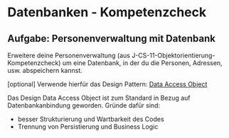 # Datenbanken - Kompetenzcheck

## Aufgabe: Personenverwaltung mit Datenbank

Erweitere deine Personenverwaltung (aus J-CS-11-Objektorientierung-Kompetenzcheck) um eine Datenbank, in der du die Personen, Adressen, usw. abspeichern kannst. 

[optional] Verwende hierfür das Design Pattern: [Data Access Object](https://www.geeksforgeeks.org/data-access-object-pattern/)

Das Design Data Access Object ist zum Standard in Bezug auf Datenbankanbindung geworden. Gründe dafür sind:
- besser Strukturierung und Wartbarkeit des Codes
- Trennung von Persistierung und Business Logic